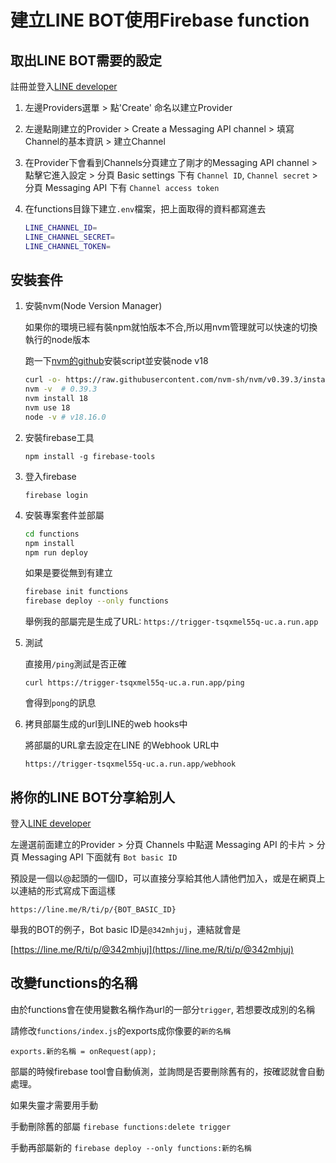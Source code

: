 # 建立LINE BOT使用Firebase function

## 取出LINE BOT需要的設定

註冊並登入[LINE developer](https://developers.line.biz/en/)

1. 左邊Providers選單 > 點'Create' 命名以建立Provider

2. 左邊點剛建立的Provider > Create a Messaging API channel > 填寫 Channel的基本資訊 > 建立Channel

3. 在Provider下會看到Channels分頁建立了剛才的Messaging API channel > 點擊它進入設定 > 分頁 Basic settings 下有 `Channel ID`, `Channel secret` > 分頁 Messaging API 下有 `Channel access token`

4. 在functions目錄下建立`.env`檔案，把上面取得的資料都寫進去

   ```bash
   LINE_CHANNEL_ID=
   LINE_CHANNEL_SECRET=
   LINE_CHANNEL_TOKEN=
   ```

## 安裝套件

1. 安裝nvm(Node Version Manager)

   如果你的環境已經有裝npm就怕版本不合,所以用nvm管理就可以快速的切換執行的node版本

   跑一下[nvm的github](https://github.com/nvm-sh/nvm)安裝script並安裝node v18

   ```bash
   curl -o- https://raw.githubusercontent.com/nvm-sh/nvm/v0.39.3/install.sh | bash
   nvm -v  # 0.39.3
   nvm install 18
   nvm use 18
   node -v # v18.16.0
   ```

2. 安裝firebase工具

   `npm install -g firebase-tools`

3. 登入firebase

   `firebase login`

4. 安裝專案套件並部屬

   ```bash
   cd functions
   npm install
   npm run deploy
   ```

   如果是要從無到有建立

   ```bash
   firebase init functions
   firebase deploy --only functions
   ```

   舉例我的部屬完是生成了URL: `https://trigger-tsqxmel55q-uc.a.run.app`

5. 測試

   直接用`/ping`測試是否正確

   `curl https://trigger-tsqxmel55q-uc.a.run.app/ping`

   會得到`pong`的訊息

6. 拷貝部屬生成的url到LINE的web hooks中

   將部屬的URL拿去設定在LINE 的Webhook URL中

   `https://trigger-tsqxmel55q-uc.a.run.app/webhook`

## 將你的LINE BOT分享給別人

登入[LINE developer](https://developers.line.biz/en/)

左邊選前面建立的Provider > 分頁 Channels 中點選 Messaging API 的卡片 > 分頁 Messaging API 下面就有 `Bot basic ID`

預設是一個以@起頭的一個ID，可以直接分享給其他人請他們加入，或是在網頁上以連結的形式寫成下面這樣

`https://line.me/R/ti/p/{BOT_BASIC_ID}`

舉我的BOT的例子，Bot basic ID是`@342mhjuj`，連結就會是

[https://line.me/R/ti/p/@342mhjuj](https://line.me/R/ti/p/@342mhjuj)


## 改變functions的名稱

由於functions會在使用變數名稱作為url的一部分`trigger`, 若想要改成別的名稱

請修改`functions/index.js`的exports成你像要的`新的名稱`

`exports.新的名稱 = onRequest(app);`

部屬的時候firebase tool會自動偵測，並詢問是否要刪除舊有的，按確認就會自動處理。

如果失靈才需要用手動

手動刪除舊的部屬
`firebase functions:delete trigger`

手動再部屬新的
`firebase deploy --only functions:新的名稱`

